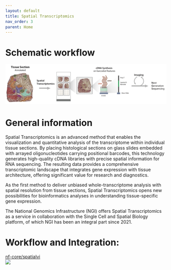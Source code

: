 ```yaml
---
layout: default
title: Spatial Transcriptomics 
nav_order: 3
parent: Home
---
```

# Schematic workflow
![](/Units/Spatial_Transcriptomics/Images/Spatial_Transcriptomics_Workflow.png)  

# General information
Spatial Transcriptomics is an advanced method that enables the visualization and quantitative analysis of the transcriptome within individual tissue sections. By placing histological sections on glass slides embedded with arrayed oligonucleotides carrying positional barcodes, this technology generates high-quality cDNA libraries with precise spatial information for RNA sequencing. The resulting data provides a comprehensive transcriptomic landscape that integrates gene expression with tissue architecture, offering significant value for research and diagnostics.  

As the first method to deliver unbiased whole-transcriptome analysis with spatial resolution from tissue sections, Spatial Transcriptomics opens new possibilities for bioinformatics analyses in understanding tissue-specific gene expression.  

The National Genomics Infrastructure (NGI) offers Spatial Transcriptomics as a service in collaboration with the Single Cell and Spatial Biology platform, of which NGI has been an integral part since 2021.  

# Workflow and Integration:  
[nf-core/spatialvi](https://nf-co.re/spatialvi/dev/)  
![]('./Images/spatialvi_subway.png')  